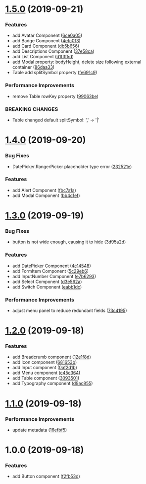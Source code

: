 # [1.5.0](https://github.com/tolerance-go/ant-design-framer/compare/v1.4.0...v1.5.0) (2019-09-21)


### Features

* add Avatar Component ([6ce0a05](https://github.com/tolerance-go/ant-design-framer/commit/6ce0a05))
* add Badge Component ([4efc013](https://github.com/tolerance-go/ant-design-framer/commit/4efc013))
* add Card Component ([db5b656](https://github.com/tolerance-go/ant-design-framer/commit/db5b656))
* add Descriptions Component ([37e58ca](https://github.com/tolerance-go/ant-design-framer/commit/37e58ca))
* add List Component ([d1f3f5d](https://github.com/tolerance-go/ant-design-framer/commit/d1f3f5d))
* add Modal property: bodyHeight, delete size following external container ([86daa33](https://github.com/tolerance-go/ant-design-framer/commit/86daa33))
* Table add splitSymbol property ([fe691c9](https://github.com/tolerance-go/ant-design-framer/commit/fe691c9))


### Performance Improvements

* remove Table rowKey property ([99063be](https://github.com/tolerance-go/ant-design-framer/commit/99063be))


### BREAKING CHANGES

* Table changed default splitSymbol: ',' -> '|'



# [1.4.0](https://github.com/tolerance-go/ant-design-framer/compare/v1.3.0...v1.4.0) (2019-09-20)


### Bug Fixes

* DatePicker.RangerPicker placeholder type error ([232521e](https://github.com/tolerance-go/ant-design-framer/commit/232521e))


### Features

* add Alert Component ([fbc7a1a](https://github.com/tolerance-go/ant-design-framer/commit/fbc7a1a))
* add Modal Component ([bb4c1ef](https://github.com/tolerance-go/ant-design-framer/commit/bb4c1ef))



# [1.3.0](https://github.com/tolerance-go/ant-design-framer/compare/v1.2.0...v1.3.0) (2019-09-19)


### Bug Fixes

* button is not wide enough, causing it to hide ([3d95a2d](https://github.com/tolerance-go/ant-design-framer/commit/3d95a2d))


### Features

* add DatePicker Component ([4c14548](https://github.com/tolerance-go/ant-design-framer/commit/4c14548))
* add FormItem Component ([5c29eb6](https://github.com/tolerance-go/ant-design-framer/commit/5c29eb6))
* add InputNumber Component ([e7b6293](https://github.com/tolerance-go/ant-design-framer/commit/e7b6293))
* add Select Component ([d3e562a](https://github.com/tolerance-go/ant-design-framer/commit/d3e562a))
* add Switch Component ([eabb1dc](https://github.com/tolerance-go/ant-design-framer/commit/eabb1dc))


### Performance Improvements

* adjust menu panel to reduce redundant fields ([73c4195](https://github.com/tolerance-go/ant-design-framer/commit/73c4195))



# [1.2.0](https://github.com/tolerance-go/ant-design-framer/compare/v1.1.0...v1.2.0) (2019-09-18)


### Features

* add Breadcrumb component ([12e1f8d](https://github.com/tolerance-go/ant-design-framer/commit/12e1f8d))
* add Icon component ([681653b](https://github.com/tolerance-go/ant-design-framer/commit/681653b))
* add Input component ([0af2d1b](https://github.com/tolerance-go/ant-design-framer/commit/0af2d1b))
* add Menu component ([c45c364](https://github.com/tolerance-go/ant-design-framer/commit/c45c364))
* add Table component ([3093501](https://github.com/tolerance-go/ant-design-framer/commit/3093501))
* add Typography component ([d9ac855](https://github.com/tolerance-go/ant-design-framer/commit/d9ac855))



# [1.1.0](https://github.com/tolerance-go/ant-design-framer/compare/v1.0.0...v1.1.0) (2019-09-18)


### Performance Improvements

* update metadata ([16efbf5](https://github.com/tolerance-go/ant-design-framer/commit/16efbf5))



# 1.0.0 (2019-09-18)


### Features

* add Button component ([f2fb53d](https://github.com/tolerance-go/ant-design-framer/commit/f2fb53d))



